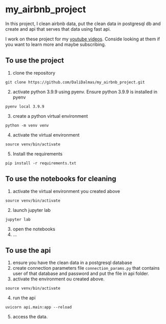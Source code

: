 # my_airbnb_project
In this project, I clean airbnb data, put the clean data in postgresql db and create and api that serves that data using fast api.

I work on these project for my [youtube videos](https://www.youtube.com/channel/UCzSlSeJ4XH4bWH79DKmIxjg). Conside looking at them if you want to learn more and maybe subscribing.

## To use the project

1. clone the repository
```
git clone https://github.com/DaliDalmas/my_airbnb_project.git
```
2. activate python 3.9.9 using pyenv. Ensure python 3.9.9 is installed in pyenv
```
pyenv local 3.9.9
```
3. create a python virtual environment
```
python -m venv venv
```
4. activate the virtual environment
```
source venv/bin/activate
```
5. Install the requirements
```
pip install -r requirements.txt
```

## To use the notebooks for cleaning
1. activate the virtual environment you created above
```
source venv/bin/activate
```
2. launch jupyter lab
```
jupyter lab
```
3. open the notebooks
4. ...

## To use the api
1. ensure you have the clean data in a postgresql database
2. create connection parameters file `connection_params.py` that contains user of that database and password and put the file in api folder.
3. activate the environment ou created above.
```
source venv/bin/activate
```
4. run the api
```
uvicorn api.main:app --reload
```
5. access the data.